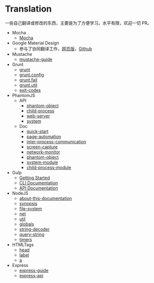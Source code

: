 # Translation

一些自己翻译或修改的东西，主要是为了方便学习。水平有限，欢迎一切 PR。

* Mocha
    * [Mocha](https://mochacn.github.io/)
* Google Material Design
    * 参与了协同翻译工作，[网页版](http://design.1sters.com/)，[Github](https://github.com/1sters/material_design_zh)
* Mustache
    * [mustache-guide](https://github.com/poppinlp/Translation/blob/master/mustache/mustache-guide.md)
* Grunt
    * [grunt](https://github.com/poppinlp/Translation/blob/master/grunt/api/grunt.md)
    * [grunt.config](https://github.com/poppinlp/Translation/blob/master/grunt/api/grunt.config.md)
    * [grunt.fail](https://github.com/poppinlp/Translation/blob/master/grunt/api/grunt.fail.md)
    * [grunt.util](https://github.com/poppinlp/Translation/blob/master/grunt/api/grunt.util.md)
    * [exit-codes](https://github.com/poppinlp/Translation/blob/master/grunt/api/exit-codes.md)
* PhantomJS
    * API
        * [phantom-object](https://github.com/poppinlp/Lranslation/blob/master/phantomJS/api/phantom-object.md)
        * [child-process](https://github.com/poppinlp/Lranslation/blob/master/phantomJS/api/child-process.md)
        * [web-server](https://github.com/poppinlp/Translation/blob/master/phantomJS/api/web-server.md)
        * [system](https://github.com/poppinlp/Lranslation/blob/master/phantomJS/api/system.md)
    * Doc
        * [quick-start](https://github.com/poppinlp/Translation/blob/master/phantomJS/doc/quick-start.md)
        * [page-automation](https://github.com/poppinlp/Translation/blob/master/phantomJS/doc/page-automation.md)
        * [inter-process-communication](https://github.com/poppinlp/Translation/blob/master/phantomJS/doc/inter-process-communication.md)
        * [screen-capture](https://github.com/poppinlp/Translation/blob/master/phantomJS/doc/screen-capture.md)
        * [network-monitor](https://github.com/poppinlp/Translation/blob/master/phantomJS/doc/network-monitor.md)
        * [phantom-object](https://github.com/poppinlp/Translation/blob/master/phantomJS/doc/phantom-object.md)
        * [system-module](https://github.com/poppinlp/Translation/blob/master/phantomJS/doc/system.md)
        * [child-process-module](https://github.com/poppinlp/Translation/blob/master/phantomJS/doc/child-process.md)
* Gulp
    * [Getting Started](https://github.com/poppinlp/Translation/blob/master/gulp/getting-started.md)
    * [CLI Documentation](https://github.com/poppinlp/Translation/blob/master/gulp/CLI.md)
    * [API Documentation](https://github.com/poppinlp/Translation/blob/master/gulp/API.md)
* NodeJS
    * [about-this-documentation](https://github.com/poppinlp/Translation/blob/master/nodejs/about-this-documentation.md)
    * [synopsis](https://github.com/poppinlp/Translation/blob/master/nodejs/synopsis.md)
    * [file-system](https://github.com/poppinlp/Translation/blob/master/nodejs/file-system.md)
    * [net](https://github.com/poppinlp/Translation/blob/master/nodejs/net.md)
    * [util](https://github.com/poppinlp/Translation/blob/master/nodejs/util.md)
    * [globals](https://github.com/poppinlp/Translation/blob/master/nodejs/globals.md)
    * [string-decoder](https://github.com/poppinlp/Translation/blob/master/nodejs/string-decoder.md)
    * [query-string](https://github.com/poppinlp/Translation/blob/master/nodejs/query-string.md)
    * [timers](https://github.com/poppinlp/Translation/blob/master/nodejs/timers.md)
* HTMLTags
    * [head](https://github.com/poppinlp/Translation/blob/master/HTMLTags/head.md)
    * [label](https://github.com/poppinlp/Translation/blob/master/HTMLTags/label.md)
    * [a](https://github.com/poppinlp/Translation/blob/master/HTMLTags/a.md)
* Express
    * [express-guide](https://github.com/poppinlp/Translation/blob/master/express/express-guide.md)
    * [express-api](https://github.com/poppinlp/Translation/blob/master/express/express-api.md)
